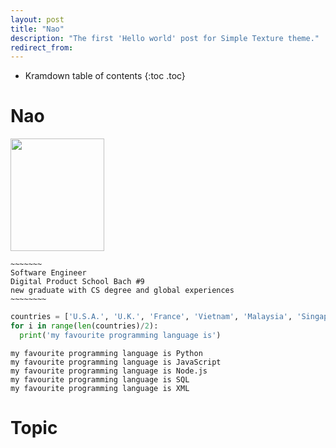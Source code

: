 ```yaml
---
layout: post
title: "Nao"
description: "The first 'Hello world' post for Simple Texture theme."
redirect_from:
---
```

* Kramdown table of contents
{:toc .toc}

# Nao
<img src="https://github.com/team-cero/team-cero.github.io/blob/master/assets/images/headshot_nao.jpg?raw=true" height ="180" width="150">


~~~~~~~~~~~~
~~~~~~~
Software Engineer
Digital Product School Bach #9
new graduate with CS degree and global experiences 
~~~~~~~~
~~~~~~~~~~~~~~~~~~

~~~ python
countries = ['U.S.A.', 'U.K.', 'France', 'Vietnam', 'Malaysia', 'Singapore', 'Thailand', 'South Korea', 'China', 'Germany']
for i in range(len(countries)/2):
  print('my favourite programming language is')
~~~

~~~
my favourite programming language is Python
my favourite programming language is JavaScript
my favourite programming language is Node.js
my favourite programming language is SQL
my favourite programming language is XML
~~~

# Topic
